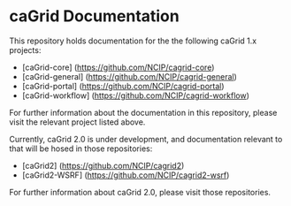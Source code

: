 caGrid Documentation
====================

This repository holds documentation for the the following caGrid 1.x projects:
 * [caGrid-core] (https://github.com/NCIP/cagrid-core)
 * [caGrid-general] (https://github.com/NCIP/cagrid-general)
 * [caGrid-portal] (https://github.com/NCIP/cagrid-portal)
 * [caGrid-workflow] (https://github.com/NCIP/cagrid-workflow)

For further information about the documentation in this repository, please visit the relevant project
listed above. 

Currently, caGrid 2.0 is under development, and documentation relevant to that will be hosed in those repositories:
 * [caGrid2] (https://github.com/NCIP/cagrid2)
 * [caGrid2-WSRF] (https://github.com/NCIP/cagrid2-wsrf)

For further information about caGrid 2.0, please visit those repositories. 
